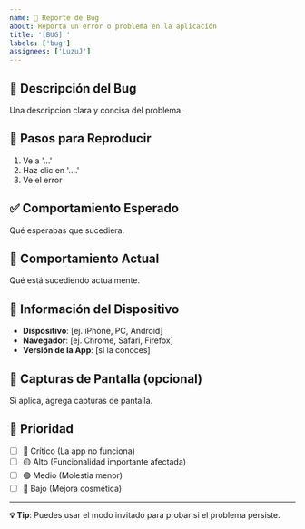 ```yaml
---
name: 🐛 Reporte de Bug
about: Reporta un error o problema en la aplicación
title: '[BUG] '
labels: ['bug']
assignees: ['LuzuJ']
---
```


## 🐛 **Descripción del Bug**
Una descripción clara y concisa del problema.

## 🔄 **Pasos para Reproducir**
1. Ve a '...'
2. Haz clic en '....'
3. Ve el error

## ✅ **Comportamiento Esperado**
Qué esperabas que sucediera.

## 🚫 **Comportamiento Actual**
Qué está sucediendo actualmente.

## 📱 **Información del Dispositivo**
- **Dispositivo**: [ej. iPhone, PC, Android]
- **Navegador**: [ej. Chrome, Safari, Firefox]
- **Versión de la App**: [si la conoces]

## 📸 **Capturas de Pantalla** (opcional)
Si aplica, agrega capturas de pantalla.

## 🎯 **Prioridad**
- [ ] 🔴 Crítico (La app no funciona)
- [ ] 🟡 Alto (Funcionalidad importante afectada)
- [ ] 🟢 Medio (Molestia menor)
- [ ] 🔵 Bajo (Mejora cosmética)

---
**💡 Tip**: Puedes usar el modo invitado para probar si el problema persiste.
